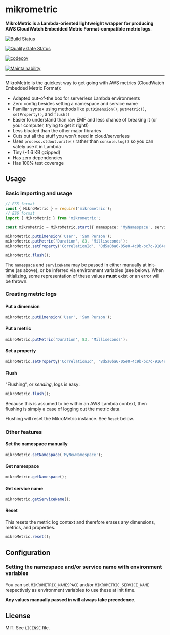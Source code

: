 # mikrometric

**MikroMetric is a Lambda-oriented lightweight wrapper for producing AWS CloudWatch Embedded Metric Format-compatible metric logs**.

![Build Status](https://github.com/mikaelvesavuori/mikrometric/workflows/main/badge.svg)

[![Quality Gate Status](https://sonarcloud.io/api/project_badges/measure?project=mikaelvesavuori_mikrometric&metric=alert_status)](https://sonarcloud.io/dashboard?id=mikaelvesavuori_mikrometric)

[![codecov](https://codecov.io/gh/mikaelvesavuori/mikrometric/branch/main/graph/badge.svg?token=S7D3RM9TO7)](https://codecov.io/gh/mikaelvesavuori/mikrometric)

[![Maintainability](https://api.codeclimate.com/v1/badges/d960f299a99a79f781d3/maintainability)](https://codeclimate.com/github/mikaelvesavuori/mikrometric/maintainability)

---

MikroMetric is the quickest way to get going with AWS metrics (CloudWatch Embedded Metric Format):

- Adapted out-of-the box for serverless Lambda environments
- Zero config besides setting a namespace and service name
- Familiar syntax using methods like `putDimension()`, `putMetric()`, `setProperty()`, and `flush()`
- Easier to understand than raw EMF and less chance of breaking it (or your computer, trying to get it right!)
- Less bloated than the other major libraries
- Cuts out all the stuff you won't need in cloud/serverless
- Uses `process.stdout.write()` rather than `console.log()` so you can safely use it in Lambda
- Tiny (~1.6 KB gzipped)
- Has zero dependencies
- Has 100% test coverage

## Usage

### Basic importing and usage

```typescript
// ES5 format
const { MikroMetric } = require('mikrometric');
// ES6 format
import { MikroMetric } from 'mikrometric';

const mikroMetric = MikroMetric.start({ namespace: 'MyNamespace', serviceName: 'MyServiceName' });

mikroMetric.putDimension('User', 'Sam Person');
mikroMetric.putMetric('Duration', 83, 'Milliseconds');
mikroMetric.setProperty('CorrelationId', '8d5a0ba6-05e0-4c9b-bc7c-9164ea1bdedd');

mikroMetric.flush();
```

The `namespace` and `serviceName` may be passed in either manually at init-time (as above), or be inferred via environment variables (see below). When initializing, some representation of these values **must** exist or an error will be thrown.

### Creating metric logs

#### Put a dimension

```typescript
mikroMetric.putDimension('User', 'Sam Person');
```

#### Put a metric

```typescript
mikroMetric.putMetric('Duration', 83, 'Milliseconds');
```

#### Set a property

```typescript
mikroMetric.setProperty('CorrelationId', '8d5a0ba6-05e0-4c9b-bc7c-9164ea1bdedd');
```

#### Flush

"Flushing", or _sending_, logs is easy:

```typescript
mikroMetric.flush();
```

Because this is assumed to be within an AWS Lambda context, then flushing is simply a case of logging out the metric data.

Flushing will reset the MikroMetric instance. See `Reset` below.

### Other features

#### Set the namespace manually

```typescript
mikroMetric.setNamespace('MyNewNamespace');
```

#### Get namespace

```typescript
mikroMetric.getNamespace();
```

#### Get service name

```typescript
mikroMetric.getServiceName();
```

#### Reset

This resets the metric log context and therefore erases any dimensions, metrics, and properties.

```typescript
mikroMetric.reset();
```

## Configuration

### Setting the namespace and/or service name with environment variables

You can set `MIKROMETRIC_NAMESPACE` and/or `MIKROMETRIC_SERVICE_NAME` respectively as environment variables to use these at init time.

**Any values manually passed in will always take precedence**.

## License

MIT. See `LICENSE` file.
